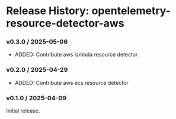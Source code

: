 # Release History: opentelemetry-resource-detector-aws

### v0.3.0 / 2025-05-06

* ADDED: Contribute aws lambda resource detector

### v0.2.0 / 2025-04-29

* ADDED: Contribute aws ecs resource detector

### v0.1.0 / 2025-04-09

Initial release.
